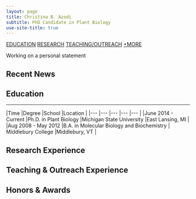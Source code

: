 ```yaml
---
layout: page
title: Christina B. Azodi
subtitle: PhD Candidate in Plant Biology
use-site-title: true
---
```


[EDUCATION](#education)   [RESEARCH](#research-experience)    [TEACHING/OUTREACH](#teaching-&-outreach)   [+MORE](#honors-&-awards)


Working on a personal statement






## Recent News


## Education
---
|Time     |Degree     |School     |Location     |
|---  |---  |---  |---  |---  |
|June 2014 - Current     |Ph.D. in Plant Biology     |Michigan State University     |East Lansing, MI     |
|Aug 2008 - May 2012     |B.A. in Molecular Biology and Biochemistry     | Middlebury College    |Middlebury, VT    |


## Research Experience



## Teaching & Outreach Experience



## Honors & Awards